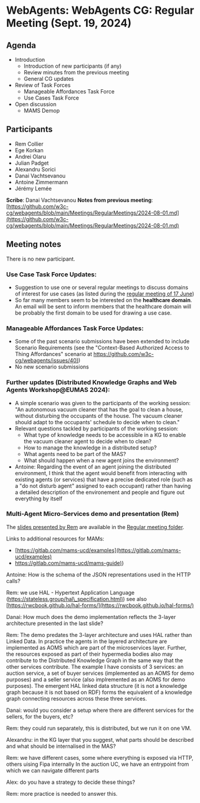 # WebAgents: WebAgents CG: Regular Meeting (Sept. 19, 2024)

## Agenda

   * Introduction
       * Introduction of new participants (if any)
       * Review minutes from the previous meeting
       * General CG updates
   * Review of Task Forces
       * Manageable Affordances Task Force
       * Use Cases Task Force
   * Open discussion
       * MAMS Demop


## Participants

   * Rem Collier
   * Ege Korkan
   * Andrei Olaru
   * Julian Padget
   * Alexandru Sorici
   * Danai Vachtsevanou
   * Antoine Zimmermann
   * Jérémy Lemée

**Scribe**: Danai Vachtsevanou
**Notes from previous meeting**: [https://github.com/w3c-cg/webagents/blob/main/Meetings/RegularMeetings/2024-08-01.md](https://github.com/w3c-cg/webagents/blob/main/Meetings/RegularMeetings/2024-08-01.md)

## Meeting notes

There is no new participant.

### Use Case Task Force Updates:

   * Suggestion to use one or several regular meetings to discuss domains of interest for use cases (as listed during the [regular meeting of 17 June](https://github.com/w3c-cg/webagents/blob/main/Meetings/RegularMeetings/2024-06-17.md#open-discussion))
   * So far many members seem to be interested on the **healthcare domain**. An email will be sent to inform members that the healthcare domain will be probably the first domain to be used for drawing a use case.

### Manageable Affordances Task Force Updates:

   * Some of the past scenario submissions have been extended to include Scenario Requirements (see the "Context-Based Authorized Access to Thing Affordances" scenario at [https://github.com/w3c-cg/webagents/issues/40)](https://github.com/w3c-cg/webagents/issues/40))
   * No new scenario submissions

### Further updates (Distributed Knowledge Graphs and Web Agents Workshop@EUMAS 2024): 

   * A simple scenario was given to the participants of the working session: "An autonomous vacuum cleaner that has the goal to clean a house, without disturbing the occupants of the house. The vacuum cleaner should adapt to the occupants' schedule to decide when to clean." 
   * Relevant questions tackled by participants of the working session:
       * What type of knowledge needs to be accessible in a KG to enable the vacuum cleaner agent to decide when to clean? 
       * How to manage the knowledge in a distributed setup? 
       * What agents need to be part of the MAS? 
       * What should happen when a new agent joins the environment?
   * Antoine: Regarding the event of an agent joining the distributed environment, I think that the agent would benefit from interacting with existing agents (or services) that have a precise dedicated role (such as a "do not disturb agent" assigned to each occupant) rather than having a detailed description of the environement and people and figure out everything by itself

### Multi-Agent Micro-Services demo and presentation (Rem)

The [slides presented by Rem](https://github.com/w3c-cg/webagents/blob/main/Meetings/RegularMeetings/2024-09-19-MAMS-Rem.pdf) are available in the [Regular meeting folder](https://github.com/w3c-cg/webagents/tree/main/Meetings/RegularMeetings).

Links to additional resources for MAMs:

   * [https://gitlab.com/mams-ucd/examples](https://gitlab.com/mams-ucd/examples)
   * [https://gitlab.com/mams-ucd/mams-guide)](https://gitlab.com/mams-ucd/mams-guide))

Antoine: How is the schema of the JSON representations used in the HTTP calls?

Rem: we use HAL - Hypertext Application Language ([https://stateless.group/hal\_specification.html)](https://stateless.group/hal\_specification.html)) see also [https://rwcbook.github.io/hal-forms/](https://rwcbook.github.io/hal-forms/)

Danai: How much does the demo implementation reflects the 3-layer architecture presented in the last slide?

Rem: The demo predates the 3-layer architecture and uses HAL rather than Linked Data. In practice the agents in the layered architecture are implemented as AOMS which are part of the microservices layer. Further, the resources exposed as part of their hypermedia bodies also may contribute to the Distributed Knowledge Graph in the same way that the other services contribute. The example I have consists of 3 services: an auction service, a set of buyer services (implemented as an AOMS for demo purposes) and a seller service (also implremented as an AOMS for demo purposes). The emergent HAL linked data structure (it is not a knowledge graph because it is not based on RDF) forms the equivalent of a knowledge graph connecting resources across these three services.  

Danai: would you consider a setup where there are different services for the sellers, for the buyers, etc?

Rem: they could run separately, this is distributed, but we run it on one VM.

Alexandru: in the KG layer that you suggest, what parts should be described and what should be internalised in the MAS?

Rem: we have different cases, some where everything is exposed via HTTP, others uising Fipa internally
In the auction UC, we have an entrypoint from which we can navigate different parts

Alex: do you have a strategy to decide these things?

Rem: more practice is needed to answer this.
